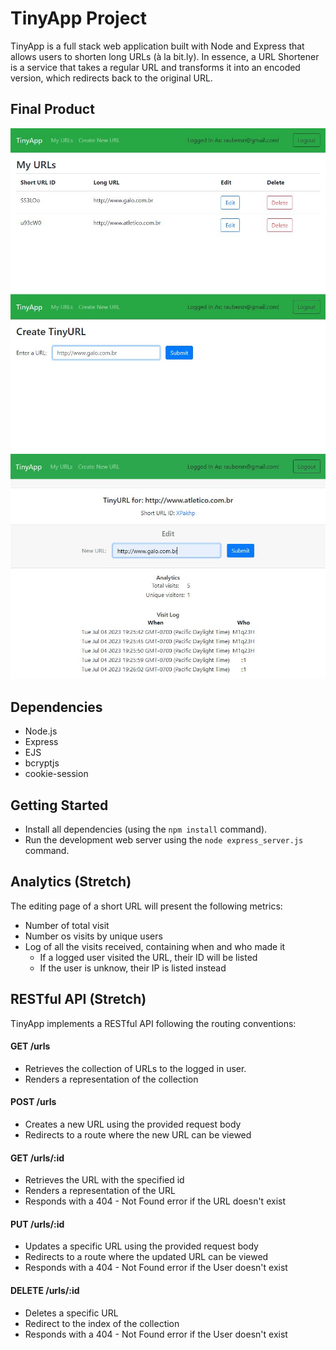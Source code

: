 # TinyApp Project

TinyApp is a full stack web application built with Node and Express that allows users to shorten long URLs (à la bit.ly). In essence, a URL Shortener is a service that takes a regular URL and transforms it into an encoded version, which redirects back to the original URL.


## Final Product

!["screenshot of URLs page"](https://github.com/raubersn/tinyapp/blob/main/docs/list-url.jpg)
!["screenshot of creating a short URL"](https://github.com/raubersn/tinyapp/blob/main/docs/new-url.jpg)
!["screenshot of editing a short URL"](https://github.com/raubersn/tinyapp/blob/main/docs/edit-url.jpg)

## Dependencies

- Node.js
- Express
- EJS
- bcryptjs
- cookie-session

## Getting Started

- Install all dependencies (using the `npm install` command).
- Run the development web server using the `node express_server.js` command.

## Analytics (Stretch)

The editing page of a short URL will present the following metrics:
- Number of total visit
- Number os visits by unique users
- Log of all the visits received, containing when and who made it
  - If a logged user visited the URL, their ID will be listed
  - If the user is unknow, their IP is listed instead

## RESTful API (Stretch)

TinyApp implements a RESTful API following the routing conventions:

#### GET /urls

- Retrieves the collection of URLs to the logged in user.
- Renders a representation of the collection

#### POST /urls

- Creates a new URL using the provided request body
- Redirects to a route where the new URL can be viewed

#### GET /urls/:id

- Retrieves the URL with the specified id
- Renders a representation of the URL
- Responds with a 404 - Not Found error if the URL doesn't exist

#### PUT /urls/:id

- Updates a specific URL using the provided request body
- Redirects to a route where the updated URL can be viewed
- Responds with a 404 - Not Found error if the User doesn't exist

#### DELETE /urls/:id

- Deletes a specific URL
- Redirect to the index of the collection
- Responds with a 404 - Not Found error if the User doesn't exist